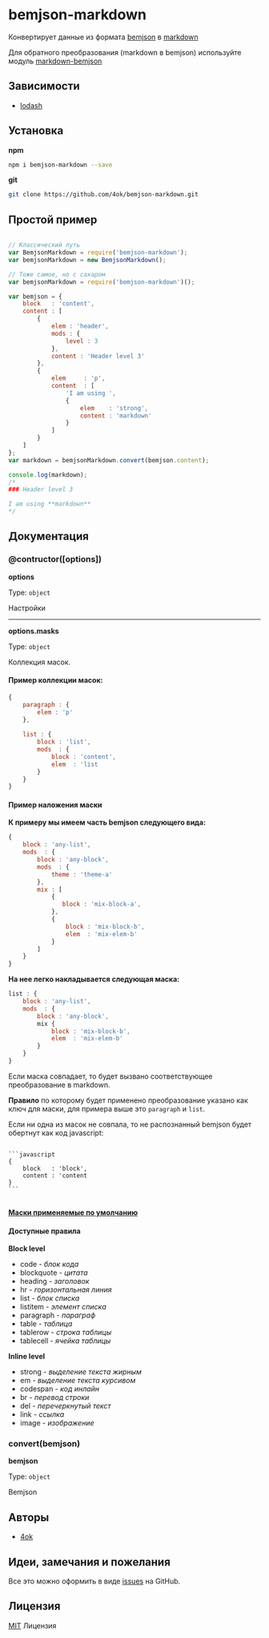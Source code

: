 # bemjson-markdown

Конвертирует данные из формата [bemjson](https://ru.bem.info/technology/bemjson/v2/bemjson/) в [markdown](https://ru.wikipedia.org/wiki/Markdown)

Для обратного преобразования (markdown в bemjson) используйте модуль [markdown-bemjson](https://github.com/bem-incubator/markdown-bemjson)

## Зависимости

- [lodash](https://www.npmjs.com/package/lodash)

## Установка

__npm__

```bash
npm i bemjson-markdown --save
```

__git__

```bash
git clone https://github.com/4ok/bemjson-markdown.git
```

## Простой пример

```javascript

// Классический путь
var BemjsonMarkdown = require('bemjson-markdown');
var bemjsonMarkdown = new BemjsonMarkdown();

// Тоже самое, но с сахаром
var bemjsonMarkdown = require('bemjson-markdown')();

var bemjson = {
    block   : 'content',
    content : [
        {
            elem : 'header',
            mods : {
                level : 3
            },
            content : 'Header level 3'
        },
        {
            elem     : 'p',
            content  : [
                'I am using ',
                {
                    elem    : 'strong',
                    content : 'markdown'
                }
            ]
        }
    ]
};
var markdown = bemjsonMarkdown.convert(bemjson.content);

console.log(markdown);
/*
### Header level 3

I am using **markdown**
*/
```
## Документация

### @contructor([options])

__options__

Type: `object`

Настройки

*****

__options.masks__

Type: `object`

Коллекция масок.  

#### Пример коллекции масок:

```javascript
{
    paragraph : {
        elem : 'p'
    },
    
    list : {
        block : 'list',
        mods  : {
            block : 'content',
            elem  : 'list
        }
    }
}
```

#### Пример наложения маски

**К примеру мы имеем часть bemjson следующего вида:**

```javascript
{
    block : 'any-list',
    mods  : {
        block : 'any-block',
        mods  : {
            theme : 'theme-a'
        },
        mix : [
            {
               block : 'mix-block-a',
            },
            {
                block : 'mix-block-b',
                elem  : 'mix-elem-b'
            }
        ]
    }
}
```

**На нее легко накладывается следующая маска:**

```javascript
list : {
    block : 'any-list',
    mods  : {
        block : 'any-block',
        mix {
            block : 'mix-block-b',
            elem  : 'mix-elem-b'
        }
    }
}
```

Если маска совпадает, то будет вызвано соответствующее преобразование в markdown.

**Правило** по которому будет применено преобразование указано как ключ для маски, для примера выше это `paragraph` и `list`.

Если ни одна из масок не совпала, то не распознанный bemjson будет обертнут как код javascript:

<pre>
<code>
&#96;&#96;&#96;javascript
{
    block   : 'block',
    content : 'content
}
&#96;&#96;&#96;
</code>
</pre>

__[Маски применяемые по умолчанию](masks/default.js)__

#### Доступные правила

__Block level__

- code - _блок кода_
- blockquote - _цитата_
- heading - _заголовок_
- hr - _горизонтальная линия_
- list - _блок списка_
- listitem - _элемент списка_
- paragraph - _параграф_
- table - _таблица_
- tablerow - _строка таблицы_
- tablecell - _ячейка таблицы_

__Inline level__

- strong - _выделение текста жирным_
- em - _выделение текста курсивом_
- codespan - _код инлайн_
- br - _перевод строки_
- del - _перечеркнутый текст_
- link - _ссылка_
- image - _изображение_

### convert(bemjson)

__bemjson__

Type: `object`

Bemjson

## Авторы

- [4ok](https://github.com/4ok)

## Идеи, замечания и пожелания

Все это можно оформить в виде [issues](https://github.com/bem-incubator/bemjson-markdown/issues) на GitHub.

## Лицензия

[MIT](http://en.wikipedia.org/wiki/MIT_License) Лицензия